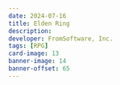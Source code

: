 ```yaml
---
date: 2024-07-16
title: Elden Ring
description:
developer: FromSoftware, Inc.
tags: [RPG]
card-image: 13
banner-image: 14
banner-offset: 65
---
```

